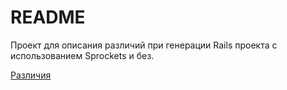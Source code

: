 # README

Проект для описания различий при генерации Rails проекта с использованием Sprockets и без.

[Различия](https://github.com/llxff/webpack-rails-demo/pull/2/files)

